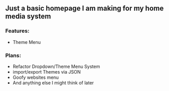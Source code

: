 ## Just a basic homepage I am making for my home media system

### Features: 

- Theme Menu

### **Plans:**  
- Refactor Dropdown/Theme Menu System
- import/export Themes via JSON 
- Goofy websites menu
- And anything else I might think of later